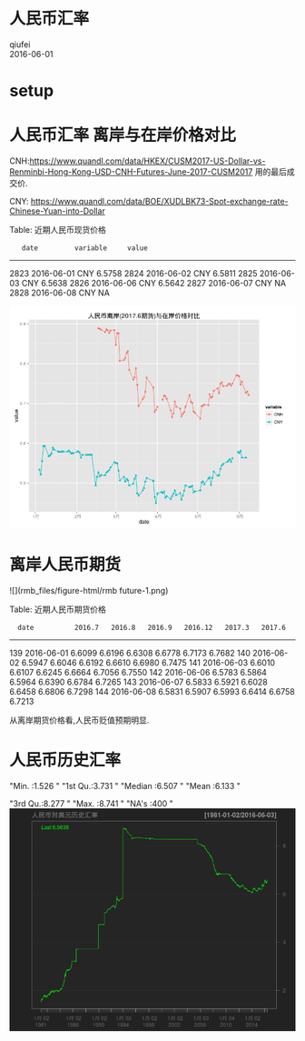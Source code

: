 # 人民币汇率
qiufei  
2016-06-01  

# setup #




# 人民币汇率 离岸与在岸价格对比 #

CNH:https://www.quandl.com/data/HKEX/CUSM2017-US-Dollar-vs-Renminbi-Hong-Kong-USD-CNH-Futures-June-2017-CUSM2017
用的最后成交价.

CNY: https://www.quandl.com/data/BOE/XUDLBK73-Spot-exchange-rate-Chinese-Yuan-into-Dollar


Table: 近期人民币现货价格

       date         variable     value
-----  -----------  ---------  -------
2823   2016-06-01   CNY         6.5758
2824   2016-06-02   CNY         6.5811
2825   2016-06-03   CNY         6.5638
2826   2016-06-06   CNY         6.5642
2827   2016-06-07   CNY             NA
2828   2016-06-08   CNY             NA

![](rmb_files/figure-html/unnamed-chunk-1-1.png)<!-- -->


# 离岸人民币期货 #


![](rmb_files/figure-html/rmb future-1.png)<!-- -->

Table: 近期人民币期货价格

      date          2016.7   2016.8   2016.9   2016.12   2017.3   2017.6
----  -----------  -------  -------  -------  --------  -------  -------
139   2016-06-01    6.6099   6.6196   6.6308    6.6778   6.7173   6.7682
140   2016-06-02    6.5947   6.6046   6.6192    6.6610   6.6980   6.7475
141   2016-06-03    6.6010   6.6107   6.6245    6.6664   6.7056   6.7550
142   2016-06-06    6.5783   6.5864   6.5964    6.6390   6.6784   6.7265
143   2016-06-07    6.5833   6.5921   6.6028    6.6458   6.6806   6.7298
144   2016-06-08    6.5831   6.5907   6.5993    6.6414   6.6758   6.7213

从离岸期货价格看,人民币贬值预期明显.


# 人民币历史汇率 #


                                                                        
"Min.   :1.526  " "1st Qu.:3.731  " "Median :6.507  " "Mean   :6.133  " 
                                                      
"3rd Qu.:8.277  " "Max.   :8.741  "   "NA's   :400  " 
![](rmb_files/figure-html/unnamed-chunk-2-1.png)<!-- -->
